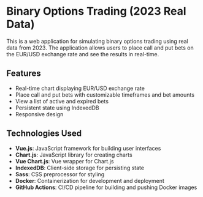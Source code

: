 # Binary Options Trading (2023 Real Data)

This is a web application for simulating binary options trading using real data from 2023. The application allows users to place call and put bets on the EUR/USD exchange rate and see the results in real-time.

## Features

- Real-time chart displaying EUR/USD exchange rate
- Place call and put bets with customizable timeframes and bet amounts
- View a list of active and expired bets
- Persistent state using IndexedDB
- Responsive design

## Technologies Used

- **Vue.js**: JavaScript framework for building user interfaces
- **Chart.js**: JavaScript library for creating charts
- **Vue Chart.js**: Vue wrapper for Chart.js
- **IndexedDB**: Client-side storage for persisting state
- **Sass**: CSS preprocessor for styling
- **Docker**: Containerization for development and deployment
- **GitHub Actions**: CI/CD pipeline for building and pushing Docker images
